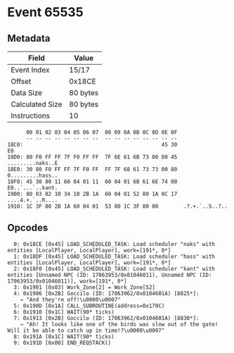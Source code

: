 # Event 65535

## Metadata

| Field           | Value    |
|-----------------|----------|
| Event Index     | 15/17    |
| Offset          | 0x18CE   |
| Data Size       | 80 bytes |
| Calculated Size | 80 bytes |
| Instructions    | 10       |

```
      00 01 02 03 04 05 06 07  08 09 0A 0B 0C 0D 0E 0F
      -- -- -- -- -- -- -- --  -- -- -- -- -- -- -- --
18C0:                                            45 30                E0
18D0: 80 F0 FF FF 7F F0 FF FF  7F 6E 61 6B 73 00 80 45  .........naks..E
18E0: 30 80 F0 FF FF 7F F0 FF  FF 7F 68 61 73 73 00 80  0.........hass..
18F0: 45 30 80 11 60 04 01 11  60 04 01 6B 61 6E 74 00  E0..`...`..kant.
1900: 80 03 02 10 34 10 2B 1A  60 04 01 52 80 1A 0C 17  ....4.+.`..R....
1910: 1C 3F 80 2B 1A 60 04 01  53 80 1C 3F 80 00        .?.+.`..S..?..  
```

## Opcodes

```
  0: 0x18CE [0x45] LOAD_SCHEDULED_TASK: Load scheduler "naks" with entities [LocalPlayer, LocalPlayer], work=[191*, 0*]
  1: 0x18DF [0x45] LOAD_SCHEDULED_TASK: Load scheduler "hass" with entities [LocalPlayer, LocalPlayer], work=[191*, 0*]
  2: 0x18F0 [0x45] LOAD_SCHEDULED_TASK: Load scheduler "kant" with entities [Unnamed NPC (ID: 17063953/0x01046011), Unnamed NPC (ID: 17063953/0x01046011)], work=[191*, 0*]
  3: 0x1901 [0x03] Work_Zone[2] = Work_Zone[52]
  4: 0x1906 [0x2B] Goccilo (ID: 17063962/0x0104601A) [8825*]:
    → "And they're off!\u0000\u0007"
  5: 0x190D [0x1A] CALL_SUBROUTINE(address=0x170C)
  6: 0x1910 [0x1C] WAIT(90* ticks)
  7: 0x1913 [0x2B] Goccilo (ID: 17063962/0x0104601A) [8830*]:
    → "Ah! It looks like one of the birds was slow out of the gate! Will it be able to catch up in time!?\u0000\u0007"
  8: 0x191A [0x1C] WAIT(90* ticks)
  9: 0x191D [0x00] END_REQSTACK()
```
